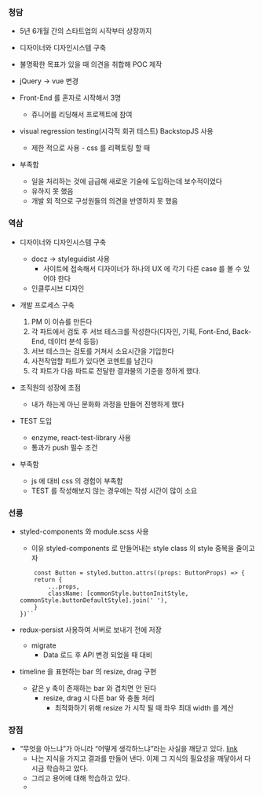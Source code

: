 ### 청담

- 5년 6개월 간의 스타트업의 시작부터 상장까지
- 디자이너와 디자인시스템 구축
- 불명확한 목표가 있을 때 의견을 취합해 POC 제작
- jQuery -> vue 변경
- Front-End 를 혼자로 시작해서 3명
  - 쥬니어를 리딩해서 프로젝트에 참여
- visual regression testing(시각적 회귀 테스트) BackstopJS 사용

  - 제한 적으로 사용 - css 를 리펙토링 할 때

- 부족함
  - 일을 처리하는 것에 급급해 새로운 기술에 도입하는데 보수적이었다
  - 유하지 못 했음
  - 개발 외 적으로 구성원들의 의견을 반영하지 못 했음

### 역삼

- 디자이너와 디자인시스템 구축

  - docz -> styleguidist 사용
    - 사이트에 접속해서 디자이너가 하나의 UX 에 각기 다른 case 를 볼 수 있어야 한다
  - 인클루시브 디자인

- 개발 프로세스 구축

  1. PM 이 이슈를 만든다
  2. 각 파트에서 검토 후 서브 테스크를 작성한다(디자인, 기획, Font-End, Back-End, 데이터 분석 등등)
  3. 서브 테스크는 검토를 거쳐서 소요시간을 기입한다
  4. 사전작업할 파트가 있다면 코멘트를 남긴다
  5. 각 파트가 다음 파트로 전달한 결과물의 기준을 정하게 했다.

- 조직원의 성장에 초점

  - 내가 하는게 아닌 문화화 과정을 만들어 진행하게 했다

- TEST 도입

  - enzyme, react-test-library 사용
  - 통과가 push 필수 조건

- 부족함
  - js 에 대비 css 의 경험이 부족함
  - TEST 를 작성해보지 않는 경우에는 작성 시간이 많이 소요

### 선릉

- styled-components 와 module.scss 사용
  - 이유 styled-components 로 만들어내는 style class 의 style 중복을 줄이고자
  ```
      const Button = styled.button.attrs((props: ButtonProps) => {
      return {
          ...props,
          className: [commonStyle.buttonInitStyle, commonStyle.buttonDefaultStyle].join(' '),
      }
  })``
  ```
- redux-persist 사용하여 서버로 보내기 전에 저장

  - migrate
    - Data 로드 후 API 변경 되었을 때 대비

- timeline 을 표현하는 bar 의 resize, drag 구현
  - 같은 y 축이 존재하는 bar 와 겹치면 안 된다
    - resize, drag 시 다른 bar 와 충돌 처리
      - 최적화하기 위해 resize 가 시작 될 때 좌우 최대 width 를 계산

### 장점

- “무엇을 아느냐”가 아니라 “어떻게 생각하느냐”라는 사실을 깨닫고 있다. [link](https://hyunseob.github.io/2016/02/21/how-to-become-a-great-frontend-engineer/)
  - 나는 지식을 가지고 결과를 만들어 낸다. 이제 그 지식의 필요성을 깨닿아서 다시금 학습하고 았다.
  - 그리고 용어에 대해 학습하고 있다.
  -
